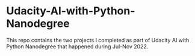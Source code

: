 # Udacity-AI-with-Python-Nanodegree
This repo contains the two projects I completed as part of Udacity AI with Python Nanodegree that happened during Jul-Nov 2022.
